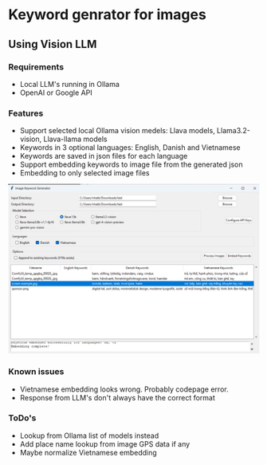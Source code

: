 # Keyword genrator for images
## Using Vision LLM

### Requirements

- Local LLM's running in Ollama
- OpenAI or Google API

### Features

- Support selected local Ollama vision medels: Llava models, Llama3.2-vision, Llava-llama models
- Keywords in 3 optional languages: English, Danish and Vietnamese
- Keywords are saved in json files for each language
- Support embedding keywords to image file from the generated json
- Embedding to only selected image files

![Screenshot](images/Screenshot.jpg?raw=true)

### Known issues

- Vietnamese embedding looks wrong. Probably codepage error.
- Response from LLM's don't always have the correct format 

### ToDo's

- Lookup from Ollama list of models instead
- Add place name lookup from image GPS data if any
- Maybe normalize Vietnamese embedding 